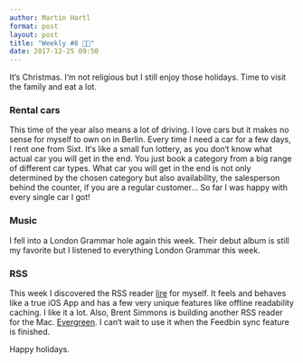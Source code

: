 ```yaml
---
author: Martin Hartl
format: post
layout: post
title: "Weekly #8 🎅🏼"
date: 2017-12-25 09:50
---
```


It‘s Christmas. I‘m not religious but I still enjoy those holidays. Time to visit the family and eat a lot.

### Rental cars
This time of the year also means a lot of driving. I love cars but it makes no sense for myself to own on in Berlin. Every time I need a car for a few days, I rent one from Sixt. It‘s like a small fun lottery, as you don‘t know what actual car you will get in the end. You just book a category from a big range of different car types. What car you will get in the end is not only determined by the chosen category but also availability, the salesperson behind the counter, if you are a regular customer... So far I was happy with every single car I got!

### Music
I fell into a London Grammar hole again this week. Their debut album is still my favorite but I listened to everything London Grammar this week.

### RSS
This week I discovered the RSS reader [lire](https://itunes.apple.com/de/app/lire-volltext-rss/id550441545?mt=8) for myself. It feels and behaves like a true iOS App and has a few very unique features like offline readability caching. I like it a lot.
Also, Brent Simmons is building another RSS reader for the Mac. [Evergreen](https://ranchero.com/evergreen/). I can‘t wait to use it when the Feedbin sync feature is finished.

Happy holidays.
